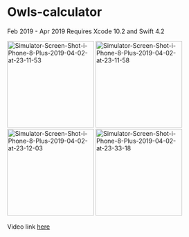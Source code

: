 # Owls-calculator
Feb 2019 - Apr 2019
Requires Xcode 10.2 and Swift 4.2

<a href="https://ibb.co/rMtxCsG"><img src="https://i.ibb.co/2P6vDN7/Simulator-Screen-Shot-i-Phone-8-Plus-2019-04-02-at-23-11-53.png" alt="Simulator-Screen-Shot-i-Phone-8-Plus-2019-04-02-at-23-11-53" width="200"></a> 
<a href="https://ibb.co/T4t2kzQ"><img src="https://i.ibb.co/m94TGQn/Simulator-Screen-Shot-i-Phone-8-Plus-2019-04-02-at-23-11-58.png" alt="Simulator-Screen-Shot-i-Phone-8-Plus-2019-04-02-at-23-11-58" width="200"></a> 
<a href="https://ibb.co/ypb20TS"><img src="https://i.ibb.co/w7xtyHs/Simulator-Screen-Shot-i-Phone-8-Plus-2019-04-02-at-23-12-03.png" alt="Simulator-Screen-Shot-i-Phone-8-Plus-2019-04-02-at-23-12-03" width="200"></a> 
<a href="https://ibb.co/JsQ7jxZ"><img src="https://i.ibb.co/FDVw4sp/Simulator-Screen-Shot-i-Phone-8-Plus-2019-04-02-at-23-33-18.png" alt="Simulator-Screen-Shot-i-Phone-8-Plus-2019-04-02-at-23-33-18" width="200"></a>

Video link [here](https://drive.google.com/file/d/17DdydcUC_hmah-J1SKjoBzcOzANgT9Rj)
